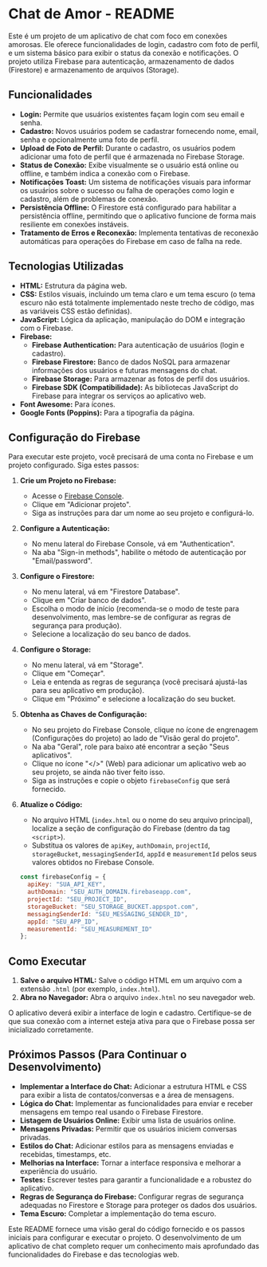 # Chat de Amor - README

Este é um projeto de um aplicativo de chat com foco em conexões amorosas. Ele oferece funcionalidades de login, cadastro com foto de perfil, e um sistema básico para exibir o status da conexão e notificações. O projeto utiliza Firebase para autenticação, armazenamento de dados (Firestore) e armazenamento de arquivos (Storage).

## Funcionalidades

* **Login:** Permite que usuários existentes façam login com seu email e senha.
* **Cadastro:** Novos usuários podem se cadastrar fornecendo nome, email, senha e opcionalmente uma foto de perfil.
* **Upload de Foto de Perfil:** Durante o cadastro, os usuários podem adicionar uma foto de perfil que é armazenada no Firebase Storage.
* **Status de Conexão:** Exibe visualmente se o usuário está online ou offline, e também indica a conexão com o Firebase.
* **Notificações Toast:** Um sistema de notificações visuais para informar os usuários sobre o sucesso ou falha de operações como login e cadastro, além de problemas de conexão.
* **Persistência Offline:** O Firestore está configurado para habilitar a persistência offline, permitindo que o aplicativo funcione de forma mais resiliente em conexões instáveis.
* **Tratamento de Erros e Reconexão:** Implementa tentativas de reconexão automáticas para operações do Firebase em caso de falha na rede.

## Tecnologias Utilizadas

* **HTML:** Estrutura da página web.
* **CSS:** Estilos visuais, incluindo um tema claro e um tema escuro (o tema escuro não está totalmente implementado neste trecho de código, mas as variáveis CSS estão definidas).
* **JavaScript:** Lógica da aplicação, manipulação do DOM e integração com o Firebase.
* **Firebase:**
    * **Firebase Authentication:** Para autenticação de usuários (login e cadastro).
    * **Firebase Firestore:** Banco de dados NoSQL para armazenar informações dos usuários e futuras mensagens do chat.
    * **Firebase Storage:** Para armazenar as fotos de perfil dos usuários.
    * **Firebase SDK (Compatibilidade):** As bibliotecas JavaScript do Firebase para integrar os serviços ao aplicativo web.
* **Font Awesome:** Para ícones.
* **Google Fonts (Poppins):** Para a tipografia da página.

## Configuração do Firebase

Para executar este projeto, você precisará de uma conta no Firebase e um projeto configurado. Siga estes passos:

1.  **Crie um Projeto no Firebase:**
    * Acesse o [Firebase Console](https://console.firebase.google.com/).
    * Clique em "Adicionar projeto".
    * Siga as instruções para dar um nome ao seu projeto e configurá-lo.

2.  **Configure a Autenticação:**
    * No menu lateral do Firebase Console, vá em "Authentication".
    * Na aba "Sign-in methods", habilite o método de autenticação por "Email/password".

3.  **Configure o Firestore:**
    * No menu lateral, vá em "Firestore Database".
    * Clique em "Criar banco de dados".
    * Escolha o modo de início (recomenda-se o modo de teste para desenvolvimento, mas lembre-se de configurar as regras de segurança para produção).
    * Selecione a localização do seu banco de dados.

4.  **Configure o Storage:**
    * No menu lateral, vá em "Storage".
    * Clique em "Começar".
    * Leia e entenda as regras de segurança (você precisará ajustá-las para seu aplicativo em produção).
    * Clique em "Próximo" e selecione a localização do seu bucket.

5.  **Obtenha as Chaves de Configuração:**
    * No seu projeto do Firebase Console, clique no ícone de engrenagem (Configurações do projeto) ao lado de "Visão geral do projeto".
    * Na aba "Geral", role para baixo até encontrar a seção "Seus aplicativos".
    * Clique no ícone "</>" (Web) para adicionar um aplicativo web ao seu projeto, se ainda não tiver feito isso.
    * Siga as instruções e copie o objeto `firebaseConfig` que será fornecido.

6.  **Atualize o Código:**
    * No arquivo HTML (`index.html` ou o nome do seu arquivo principal), localize a seção de configuração do Firebase (dentro da tag `<script>`).
    * Substitua os valores de `apiKey`, `authDomain`, `projectId`, `storageBucket`, `messagingSenderId`, `appId` e `measurementId` pelos seus valores obtidos no Firebase Console.

    ```javascript
    const firebaseConfig = {
      apiKey: "SUA_API_KEY",
      authDomain: "SEU_AUTH_DOMAIN.firebaseapp.com",
      projectId: "SEU_PROJECT_ID",
      storageBucket: "SEU_STORAGE_BUCKET.appspot.com",
      messagingSenderId: "SEU_MESSAGING_SENDER_ID",
      appId: "SEU_APP_ID",
      measurementId: "SEU_MEASUREMENT_ID"
    };
    ```

## Como Executar

1.  **Salve o arquivo HTML:** Salve o código HTML em um arquivo com a extensão `.html` (por exemplo, `index.html`).
2.  **Abra no Navegador:** Abra o arquivo `index.html` no seu navegador web.

O aplicativo deverá exibir a interface de login e cadastro. Certifique-se de que sua conexão com a internet esteja ativa para que o Firebase possa ser inicializado corretamente.

## Próximos Passos (Para Continuar o Desenvolvimento)

* **Implementar a Interface do Chat:** Adicionar a estrutura HTML e CSS para exibir a lista de contatos/conversas e a área de mensagens.
* **Lógica do Chat:** Implementar as funcionalidades para enviar e receber mensagens em tempo real usando o Firebase Firestore.
* **Listagem de Usuários Online:** Exibir uma lista de usuários online.
* **Mensagens Privadas:** Permitir que os usuários iniciem conversas privadas.
* **Estilos do Chat:** Adicionar estilos para as mensagens enviadas e recebidas, timestamps, etc.
* **Melhorias na Interface:** Tornar a interface responsiva e melhorar a experiência do usuário.
* **Testes:** Escrever testes para garantir a funcionalidade e a robustez do aplicativo.
* **Regras de Segurança do Firebase:** Configurar regras de segurança adequadas no Firestore e Storage para proteger os dados dos usuários.
* **Tema Escuro:** Completar a implementação do tema escuro.

Este README fornece uma visão geral do código fornecido e os passos iniciais para configurar e executar o projeto. O desenvolvimento de um aplicativo de chat completo requer um conhecimento mais aprofundado das funcionalidades do Firebase e das tecnologias web.